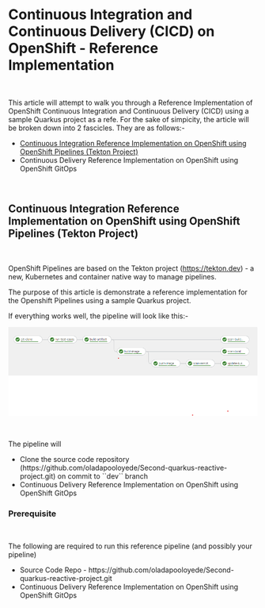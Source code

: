 <h1>Continuous Integration and Continuous Delivery (CICD) on OpenShift - Reference Implementation</h1>

<br/>

This article will attempt to walk you through a Reference Implementation of OpenShift Continuous Integration and Continuous Delivery (CICD) using a sample Quarkus project as a refe. For the sake of simpicity, the article will be broken down into 2 fascicles. They are as follows:-

<Ul>
    <li><a href="#ci">Continuous Integration Reference Implementation on OpenShift using OpenShift Pipelines (Tekton Project)</a></li>
    <li>Continuous Delivery Reference Implementation on OpenShift using OpenShift GitOps </li>
</Ul>

<br/>

<h2 id="ci">Continuous Integration Reference Implementation on OpenShift using OpenShift Pipelines (Tekton Project)</h2>

<br/>

OpenShift Pipelines are based on the Tekton project (https://tekton.dev) - a new, Kubernetes and container native way to manage pipelines.

The purpose of this article is demonstrate a reference implementation for the Openshift Pipelines using a sample Quarkus project.

If everything works well, the pipeline will look like this:-
<br/>

<img src="pipeline.png"></img>

<br/>

The pipeline will
<Ul>
    <li>Clone the source code repository (https://github.com/oladapooloyede/Second-quarkus-reactive-project.git) on commit to ``dev`` branch</li>
    <li>Continuous Delivery Reference Implementation on OpenShift using OpenShift GitOps </li>
</Ul>


<h3>Prerequisite</h3>
<br/>

The following are required to run this reference pipeline (and possibly your pipeline)

<Ul>
    <li>Source Code Repo - https://github.com/oladapooloyede/Second-quarkus-reactive-project.git</li>
    <li>Continuous Delivery Reference Implementation on OpenShift using OpenShift GitOps </li>
</Ul>